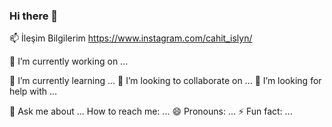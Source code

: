 ### Hi there 👋

📫 İleşim Bilgilerim
https://www.instagram.com/cahit_islyn/

🔭 I’m currently working on ...

🌱 I’m currently learning ...
👯 I’m looking to collaborate on ...
🤔 I’m looking for help with ...

💬 Ask me about ...
How to reach me: ...
😄 Pronouns: ...
⚡ Fun fact: ...



